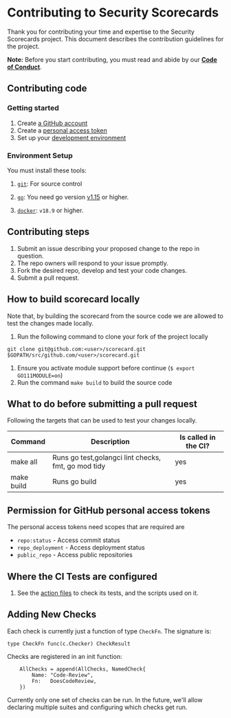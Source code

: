 # Contributing to Security Scorecards

Thank you for contributing your time and expertise to the Security Scorecards project.
This document describes the contribution guidelines for the project.

**Note:** Before you start contributing, you must read and abide by our **[Code of Conduct](./CODE_OF_CONDUCT.md)**.

## Contributing code

### Getting started

1. Create [a GitHub account](https://github.com/join)
1. Create a [personal access token](https://docs.github.com/en/free-pro-team@latest/developers/apps/about-apps#personal-access-tokens)
1. Set up your [development environment](#environment-setup)

### Environment Setup

You must install these tools:

1. [`git`](https://help.github.com/articles/set-up-git/): For source control

1. [`go`](https://golang.org/doc/install): You need go version [v1.15](https://golang.org/dl/) or higher.

1. [`docker`](https://docs.docker.com/engine/install/): `v18.9` or higher.

## Contributing steps

1. Submit an issue describing your proposed change to the repo in question.
1. The repo owners will respond to your issue promptly.
1. Fork the desired repo, develop and test your code changes.
1. Submit a pull request.

## How to build scorecard locally

Note that, by building the scorecard from the source code we are allowed to test the changes made locally.

1. Run the following command to clone your fork of the project locally

```shell
git clone git@github.com:<user>/scorecard.git $GOPATH/src/github.com/<user>/scorecard.git
```

1. Ensure you activate module support before continue (`$ export GO111MODULE=on`)
1. Run the command `make build` to build the source code

## What to do before submitting a pull request

Following the targets that can be used to test your changes locally.

| Command    | Description                                         | Is called in the CI? |
| ---------- | --------------------------------------------------- | -------------------- |
| make all   | Runs go test,golangci lint checks, fmt, go mod tidy | yes                  |
| make build | Runs go build                                       | yes                  |

## Permission for GitHub personal access tokens

The personal access tokens need scopes that are required are

- `repo:status` - Access commit status
- `repo_deployment` - Access deployment status
- `public_repo` - Access public repositories

## Where the CI Tests are configured

1. See the [action files](.github/workflows) to check its tests, and the scripts used on it.

## Adding New Checks

Each check is currently just a function of type `CheckFn`.
The signature is:

```golang
type CheckFn func(c.Checker) CheckResult
```

Checks are registered in an init function:

```golang
	AllChecks = append(AllChecks, NamedCheck{
		Name: "Code-Review",
		Fn:   DoesCodeReview,
	})
```

Currently only one set of checks can be run.
In the future, we'll allow declaring multiple suites and configuring which checks get run.
